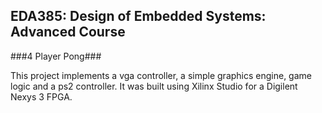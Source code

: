EDA385: Design of Embedded Systems: Advanced Course
---------------------------------------------------

###4 Player Pong###

This project implements a vga controller, a simple graphics engine, game logic and a ps2 controller.
It was built using Xilinx Studio for a Digilent Nexys 3 FPGA.
